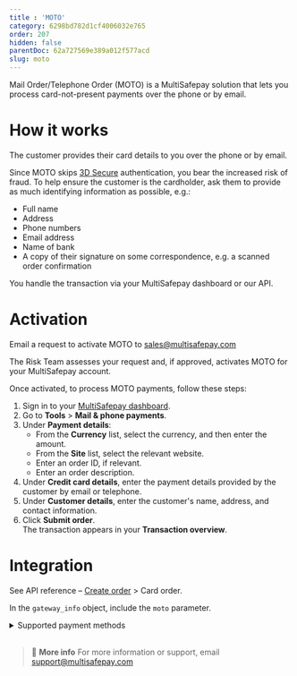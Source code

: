 ```yaml
---
title : 'MOTO'
category: 6298bd782d1cf4006032e765
order: 207
hidden: false
parentDoc: 62a727569e389a012f577acd
slug: moto
---
```


Mail Order/Telephone Order (MOTO) is a MultiSafepay solution that lets you process card-not-present payments over the phone or by email. 

# How it works

The customer provides their card details to you over the phone or by email. 

Since MOTO skips [3D Secure](/3ds2/) authentication, you bear the increased risk of fraud. To help ensure the customer is the cardholder, ask them to provide as much identifying information as possible, e.g.:

- Full name
- Address
- Phone numbers
- Email address
- Name of bank
- A copy of their signature on some correspondence, e.g. a scanned order confirmation

You handle the transaction via your MultiSafepay dashboard or our API. 

# Activation
Email a request to activate MOTO to <sales@multisafepay.com>

The Risk Team assesses your request and, if approved, activates MOTO for your MultiSafepay account. 

Once activated, to process MOTO payments, follow these steps:

1. Sign in to your [MultiSafepay dashboard](https://merchant.multisafepay.com).
2. Go to **Tools** > **Mail & phone payments**.
3. Under **Payment details**:  
    - From the **Currency** list, select the currency, and then enter the amount.
    - From the **Site** list, select the relevant website. 
    - Enter an order ID, if relevant.
    - Enter an order description.
4. Under **Credit card details**, enter the payment details provided by the customer by email or telephone. 
5. Under **Customer details**, enter the customer's name, address, and contact information. 
6. Click **Submit order**.  
The transaction appears in your **Transaction overview**.

# Integration

See API reference – [Create order](https://docs-api.multisafepay.com/reference/createorder) > Card order.

In the `gateway_info` object, include the `moto` parameter.

<details id="supported-payment-methods">
<summary>Supported payment methods</summary>
<br>

- American Express
- Generic credit card gateway
- Maestro, **except for** non-domestic transactions in France, Ireland, and Turkey
- Mastercard
- Visa

</details>
<br>

> 📘 **More info**
> For more information or support, email <support@multisafepay.com>